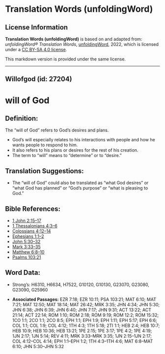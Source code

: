 # Translation Words (unfoldingWord)

## License Information

**Translation Words (unfoldingWord)** is based on and adapted from: _unfoldingWord® Translation Words_, [unfoldingWord](https://unfoldingword.org/utw), 2022, which is licensed under a [CC BY-SA 4.0 license](https://creativecommons.org/licenses/by-sa/4.0/legalcode.en).

This markdown version is provided under the same license.



--------------------------------

## Willofgod (id: 27204)

will of God
===========

Definition:
-----------

The “will of God” refers to God’s desires and plans.

* God’s will especially relates to his interactions with people and how he wants people to respond to him.
* It also refers to his plans or desires for the rest of his creation.
* The term to “will” means to “determine” or to “desire.”

Translation Suggestions:
------------------------

* The “will of God” could also be translated as “what God desires” or “what God has planned” or “God’s purpose” or “what is pleasing to God.”

Bible References:
-----------------

* [1 John 2:15–17](https://ref.ly/1John2:15-1John2:17)
* [1 Thessalonians 4:3–6](https://ref.ly/1Thess4:3-1Thess4:6)
* [Colossians 4:12–14](https://ref.ly/Col4:12-Col4:14)
* [Ephesians 1:1–2](https://ref.ly/Eph1:1-Eph1:2)
* [John 5:30–32](https://ref.ly/John5:30-John5:32)
* [Mark 3:33–35](https://ref.ly/Mark3:33-Mark3:35)
* [Matthew 6:8–10](https://ref.ly/Matt6:8-Matt6:10)
* [Psalms 103:21](https://ref.ly/Ps103:21)

Word Data:
----------

* Strong’s: H6310, H6634, H7522, G10120, G10130, G23070, G23080, G23090, G25960

* **Associated Passages:** EZR 7:18; EZR 10:11; PSA 103:21; MAT 6:10; MAT 7:21; MAT 12:50; MAT 18:14; MAT 26:42; MRK 3:35; JHN 4:34; JHN 5:30; JHN 6:38; JHN 6:39; JHN 6:40; JHN 7:17; JHN 9:31; ACT 13:22; ACT 21:14; ACT 22:14; ROM 1:10; ROM 2:18; ROM 9:19; ROM 12:2; ROM 15:32; 1CO 1:1; 2CO 1:1; 2CO 8:5; EPH 1:1; EPH 1:9; EPH 1:11; EPH 5:17; EPH 6:6; COL 1:1; COL 1:9; COL 4:12; 1TH 4:3; 1TH 5:18; 2TI 1:1; HEB 2:4; HEB 10:7; HEB 10:9; HEB 10:36; HEB 13:21; 1PE 2:15; 1PE 3:17; 1PE 4:2; 1PE 4:19; 1JN 2:17; 1JN 5:14; REV 4:11; MRK 3:33–MRK 3:35; 1JN 2:15–1JN 2:17; COL 4:12–COL 4:14; EPH 1:1–EPH 1:2; 1TH 4:3–1TH 4:6; MAT 6:8–MAT 6:10; JHN 5:30–JHN 5:32

